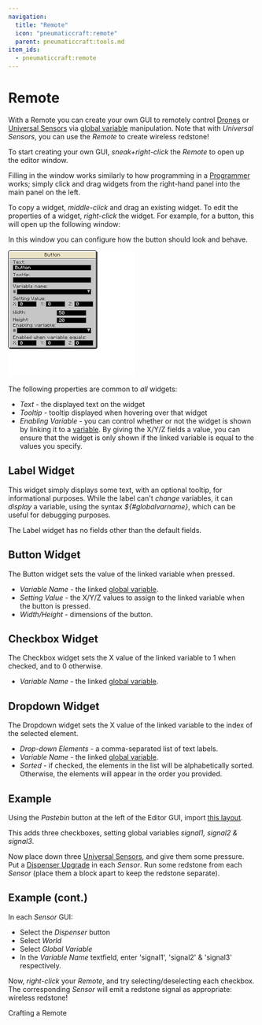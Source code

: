 ```yaml
---
navigation:
  title: "Remote"
  icon: "pneumaticcraft:remote"
  parent: pneumaticcraft:tools.md
item_ids:
  - pneumaticcraft:remote
---
```


# Remote

With a Remote you can create your own GUI to remotely control [Drones](./drone.md) or [Universal Sensors](../universal_sensor.md) via [global variable](../variables.md#global) manipulation. Note that with *Universal Sensors*, you can use the *Remote* to create wireless redstone!

To start creating your own GUI, *sneak+right-click* the *Remote* to open up the editor window.

Filling in the window works similarly to how programming in a [Programmer](../programmer.md) works; simply click and drag widgets from the right-hand panel into the main panel on the left.

To copy a widget, *middle-click* and drag an existing widget. To edit the properties of a widget, *right-click* the widget. For example, for a button, this will open up the following window:

In this window you can configure how the button should look and behave.

![](remote_button.png)

The following properties are common to *all* widgets:
- *Text* - the displayed text on the widget
- *Tooltip* - tooltip displayed when hovering over that widget
- *Enabling Variable* - you can control whether or not the widget is shown by linking it to a [variable](../coordinate_operator.md). By giving the X/Y/Z fields a value, you can ensure that the widget is only shown if the linked variable is equal to the values you specify.

<a name="label"></a>
## Label Widget

This widget simply displays some text, with an optional tooltip, for informational purposes. While the label can't *change* variables, it can *display* a variable, using the syntax *${#globalvarname}*, which can be useful for debugging purposes.

The Label widget has no fields other than the default fields.

## Button Widget

The Button widget sets the value of the linked variable when pressed.
- *Variable Name* - the linked [global variable](../variables.md#global).
- *Setting Value* - the X/Y/Z values to assign to the linked variable when the button is pressed.
- *Width/Height* - dimensions of the button.

## Checkbox Widget

The Checkbox widget sets the X value of the linked variable to 1 when checked, and to 0 otherwise.
- *Variable Name* - the linked [global variable](../variables.md#global).

## Dropdown Widget

The Dropdown widget sets the X value of the linked variable to the index of the selected element.
- *Drop-down Elements* - a comma-separated list of text labels.
- *Variable Name* - the linked [global variable](../variables.md#global).
- *Sorted* - if checked, the elements in the list will be alphabetically sorted. Otherwise, the elements will appear in the order you provided.

## Example

Using the *Pastebin* button at the left of the Editor GUI, import [this layout](https://pastebin.com/4yxKG5Jc).

This adds three checkboxes, setting global variables *signal1, signal2 & signal3*.

Now place down three [Universal Sensors](../universal_sensor.md), and give them some pressure. Put a [Dispenser Upgrade](../upgrades.md#dispenser) in each *Sensor*. Run some redstone from each *Sensor* (place them a block apart to keep the redstone separate).

## Example (cont.)

In each *Sensor* GUI:
- Select the *Dispenser* button
- Select *World*
- Select *Global Variable*
- In the *Variable Name* textfield, enter 'signal1', 'signal2' & 'signal3' respectively.

Now, *right-click* your *Remote*, and try selecting/deselecting each checkbox. The corresponding *Sensor* will emit a redstone signal as appropriate: wireless redstone!

Crafting a Remote

<Recipe id="pneumaticcraft:remote" />

